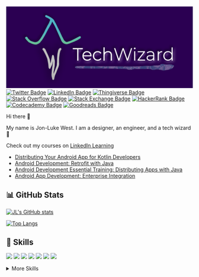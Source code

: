 [![Header Image](assets/jlwiz_1600x700.png)](http://jonlukewest.com)
[![Twitter Badge](https://img.shields.io/badge/Twitter-Profile-informational?style=flat&logo=twitter&logoColor=white&color=269A96)](https://twitter.com/jonlukewest)
[![LinkedIn Badge](https://img.shields.io/badge/LinkedIn-Profile-informational?style=flat&logo=linkedin&logoColor=white&color=269A96)](https://www.linkedin.com/in/jon-luke-west/)
[![Thingiverse Badge](https://img.shields.io/badge/Thingiverse-Profile-informational?style=flat&logo=thingiverse&logoColor=white&color=269A96)](https://www.thingiverse.com/jldubz/designs)
[![Stack Overflow Badge](https://img.shields.io/badge/StackOverflow-Profile-informational?style=flat&logo=stackoverflow&logoColor=white&color=269A96)](https://stackoverflow.com/users/5128151/jl-west)
[![Stack Exchange Badge](https://img.shields.io/badge/StackExchange-Profile-informational?style=flat&logo=stackexchange&logoColor=white&color=269A96)](https://stackexchange.com/users/6521186/jl-west)
[![HackerRank Badge](https://img.shields.io/badge/HackerRank-Profile-informational?style=flat&logo=hackerrank&logoColor=white&color=269A96)](https://www.hackerrank.com/jldubz)
[![Codecademy Badge](https://img.shields.io/badge/Codecademy-Profile-informational?style=flat&logo=codecademy&logoColor=white&color=269A96)](https://www.codecademy.com/profiles/cptnjldubz)
[![Goodreads Badge](https://img.shields.io/badge/Goodreads-Profile-informational?style=flat&logo=goodreads&logoColor=white&color=269A96)](https://www.hackerrank.com/jldubz)

Hi there 👋

My name is Jon-Luke West. I am a designer, an engineer, and a tech wizard :mage:
<!--LinkedIn Learning Courses-->
Check out my courses on [LinkedIn Learning](https://www.linkedin.com/learning/instructors/jon-luke-west)
* [Distributing Your Android App for Kotlin Developers](https://www.linkedin.com/learning/distributing-your-android-app-for-kotlin-developers)
* [Android Development: Retrofit with Java](https://www.linkedin.com/learning/android-development-retrofit-with-java)
* [Android Development Essential Training: Distributing Apps with Java](https://www.linkedin.com/learning/android-development-essential-training-distributing-apps-with-java)
* [Android App Development: Enterprise Integration](https://www.linkedin.com/learning/android-app-development-enterprise-integration)

## :bar_chart: GitHub Stats

[![JL's GitHub stats](https://github-readme-stats.vercel.app/api?username=jldubz&count_private=true&show_icons=true&theme=dark)](https://github.com/anuraghazra/github-readme-stats)

[![Top Langs](https://github-readme-stats.vercel.app/api/top-langs/?username=jldubz&theme=dark)](https://github.com/anuraghazra/github-readme-stats)

## :briefcase: Skills

![](https://img.shields.io/badge/Code-CSharp-informational?style=flat&logo=c-sharp&logoColor=white&color=269A96)
![](https://img.shields.io/badge/Code-C++-informational?style=flat&logo=cplusplus&logoColor=white&color=269A96)
![](https://img.shields.io/badge/Code-C-informational?style=flat&logo=c&logoColor=white&color=269A96)
![](https://img.shields.io/badge/Code-Java-informational?style=flat&logo=Java&logoColor=white&color=269A96)
![](https://img.shields.io/badge/Code-Kotlin-informational?style=flat&logo=kotlin&logoColor=white&color=269A96)
![](https://img.shields.io/badge/Code-JavaScript-informational?style=flat&logo=JavaScript&logoColor=white&color=269A96)
![](https://img.shields.io/badge/Code-TypeScript-informational?style=flat&logo=TypeScript&logoColor=white&color=269A96)

<details>
<summary>More Skills</summary>
  
![](https://img.shields.io/badge/Code-HTML-informational?style=flat&logo=html5&logoColor=white&color=269A96)
![](https://img.shields.io/badge/Code-JSON-informational?style=flat&logo=json&logoColor=white&color=269A96)
![](https://img.shields.io/badge/Code-XAML-informational?style=flat&logo=xaml&logoColor=white&color=269A96)
![](https://img.shields.io/badge/Code-Swift-informational?style=flat&logo=swift&logoColor=white&color=269A96)
![](https://img.shields.io/badge/Code-Gradle-informational?style=flat&logo=gradle&logoColor=white&color=269A96)
![](https://img.shields.io/badge/Code-Maven-informational?style=flat&logo=apachemaven&logoColor=white&color=269A96)
![](https://img.shields.io/badge/Code-NPM-informational?style=flat&logo=npm&logoColor=white&color=269A96)
![](https://img.shields.io/badge/Code-Nuget-informational?style=flat&logo=nuget&logoColor=white&color=269A96)
![](https://img.shields.io/badge/Code-.NET-informational?style=flat&logo=.net&logoColor=white&color=269A96)
![](https://img.shields.io/badge/Code-Angular-informational?style=flat&logo=angular&logoColor=white&color=269A96)
![](https://img.shields.io/badge/Code-Ionic-informational?style=flat&logo=ionic&logoColor=white&color=269A96)
![](https://img.shields.io/badge/Code-Xamarin-informational?style=flat&logo=xamarin&logoColor=white&color=269A96)
![](https://img.shields.io/badge/Code-Bootstrap-informational?style=flat&logo=bootstrap&logoColor=white&color=269A96)

![](https://img.shields.io/badge/Style-CSS-informational?style=flat&logo=css3&logoColor=white&color=269A96)
![](https://img.shields.io/badge/Style-SASS-informational?style=flat&logo=sass&logoColor=white&color=269A96)
![](https://img.shields.io/badge/Style-Material%20Design-informational?style=flat&logo=materialdesign&logoColor=white&color=269A96)

![](https://img.shields.io/badge/Platform-Windows-informational?style=flat&logo=windows&logoColor=white&color=269A96)
![](https://img.shields.io/badge/Platform-Linux-informational?style=flat&logo=linux&logoColor=white&color=269A96)
![](https://img.shields.io/badge/Platform-Android-informational?style=flat&logo=android&logoColor=white&color=269A96)
![](https://img.shields.io/badge/Platform-iOS-informational?style=flat&logo=ios&logoColor=white&color=269A96)
![](https://img.shields.io/badge/Platform-Arduino-informational?style=flat&logo=arduino&logoColor=white&color=269A96)
![](https://img.shields.io/badge/Platform-RaspberryPi-informational?style=flat&logo=adafruit&logoColor=white&color=269A96)
![](https://img.shields.io/badge/Platform-Salesforce-informational?style=flat&logo=salesforce&logoColor=white&color=269A96)
![](https://img.shields.io/badge/Platform-Atlassian-informational?style=flat&logo=atlassian&logoColor=white&color=269A96)

![](https://img.shields.io/badge/IDE-Rider-informational?style=flat&logo=rider&logoColor=white&color=269A96)
![](https://img.shields.io/badge/IDE-IntelliJ-informational?style=flat&logo=intellijidea&logoColor=white&color=269A96)
![](https://img.shields.io/badge/IDE-VisualStudio-informational?style=flat&logo=visualstudio&logoColor=white&color=269A96)
![](https://img.shields.io/badge/IDE-AndroidStudio-informational?style=flat&logo=androidstudio&logoColor=white&color=269A96)
![](https://img.shields.io/badge/IDE-Eclipse-informational?style=flat&logo=eclipse&logoColor=white&color=269A96)

![](https://img.shields.io/badge/Tools-git-informational?style=flat&logo=git&logoColor=white&color=269A96)
![](https://img.shields.io/badge/Tools-Jira-informational?style=flat&logo=jira&logoColor=white&color=269A96)
![](https://img.shields.io/badge/Tools-Confluence-informational?style=flat&logo=confluence&logoColor=white&color=269A96)
![](https://img.shields.io/badge/Tools-BitBucket-informational?style=flat&logo=bitbucket&logoColor=white&color=269A96)
![](https://img.shields.io/badge/Tools-Inkscape-informational?style=flat&logo=inkscape&logoColor=white&color=269A96)
![](https://img.shields.io/badge/Tools-Blender-informational?style=flat&logo=blender&logoColor=white&color=269A96)
![](https://img.shields.io/badge/Tools-Fusion360-informational?style=flat&logo=autodesk&logoColor=white&color=269A96)
![](https://img.shields.io/badge/Tools-Figma-informational?style=flat&logo=figma&logoColor=white&color=269A96)

![](https://img.shields.io/badge/Protocol-ZWave-informational?style=flat&logo=zwave&logoColor=white&color=269A96)
  
</details>

<!--
**jldubz/jldubz** is a ✨ _special_ ✨ repository because its `README.md` (this file) appears on your GitHub profile.

Here are some ideas to get you started:

- 🔭 I’m currently working on ...
- 🌱 I’m currently learning ...
- 👯 I’m looking to collaborate on ...
- 🤔 I’m looking for help with ...
- 💬 Ask me about ...
- 📫 How to reach me: ...
- 😄 Pronouns: ...
- ⚡ Fun fact: ...
-->
